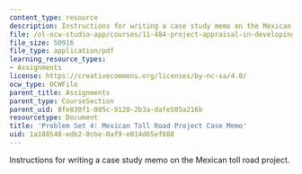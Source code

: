 ```yaml
---
content_type: resource
description: Instructions for writing a case study memo on the Mexican toll road project.
file: /ol-ocw-studio-app/courses/11-484-project-appraisal-in-developing-countries-spring-2005/1a188548edb20cbe0af9e014d65ef688_ps_4_risk_case_m.pdf
file_size: 50916
file_type: application/pdf
learning_resource_types:
- Assignments
license: https://creativecommons.org/licenses/by-nc-sa/4.0/
ocw_type: OCWFile
parent_title: Assignments
parent_type: CourseSection
parent_uid: 8fe830f1-085c-9120-2b3a-dafe505a216b
resourcetype: Document
title: 'Problem Set 4: Mexican Toll Road Project Case Memo'
uid: 1a188548-edb2-0cbe-0af9-e014d65ef688
---
```

Instructions for writing a case study memo on the Mexican toll road project.
